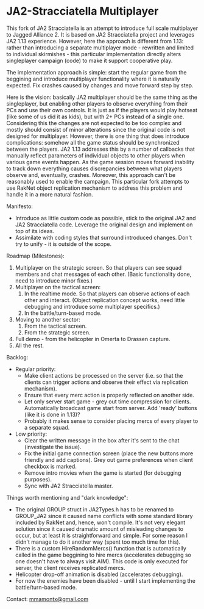 # JA2-Stracciatella Multiplayer

This fork of JA2 Stracciatella is an attempt to introduce full scale multiplayer to Jagged Alliance 2. It is based on JA2 Stracciatella project and leverages JA2 1.13 experience. However, here the approach is different from 1.13: rather than introducing a separate multiplayer mode - rewritten and limited to individual skirmishes - this particular implementation directly alters singleplayer campaign (code) to make it support cooperative play.

The implementation approach is simple: start the regular game from the beggining and introduce multiplayer functionality where it is naturally expected. Fix crashes caused by changes and move forward step by step.

Here is the vision: basically JA2 multiplayer should be the same thing as the singleplayer, but enabling other players to observe everything from their PCs and use their own controls. It is just as if the players would play hotseat (like some of us did it as kids), but with 2+ PCs instead of a single one. Considering this the changes are not expected to be too complex and mostly should consist of minor alterations since the original code is not designed for multiplayer. However, there is one thing that does introduce complications: somehow all the game status should be synchronized between the players. JA2 1.13 addresses this by a number of callbacks that manually reflect parameters of individual objects to other players when various game events happen. As the game session moves forward inability to track down everything causes discrepancies between what players observe and, eventually, crashes. Moreover, this approach can't be reasonably used to enable the campaign. This particular fork attempts to use RakNet object replication mechanism to address this problem and handle it in a more natural fashion.

Manifesto:

- Introduce as little custom code as possible, stick to the original JA2 and JA2 Stracciatella code. Leverage the original design and implement on top of its ideas.
- Assimilate with coding styles that surround introduced changes. Don't try to unify - it is outside of the scope.

Roadmap (Milestones):

1. Multiplayer on the strategic screen. So that players can see squad members and chat messages of each other. (Basic functionality done, need to introduce minor fixes.)
2. Multiplayer on the tactical screen:
    1. In the realtime mode. So that players can observe actions of each other and interact. (Object replication concept works, need little debugging and introduce some multiplayer specifics.)
    2. In the battle/turn-based mode.
3. Moving to another sector:
    1. From the tactical screen.
    2. From the strategic screen.
4. Full demo - from the helicopter in Omerta to Drassen capture.
5. All the rest.

Backlog:

- Regular priority:
    - Make client actions be processed on the server (i.e. so that the clients can trigger actions and observe their effect via replication mechanism).
    - Ensure that every merc action is properly reflected on another side.
    - Let only server start game - grey out time compression for clients. Automatically broadcast game start from server. Add 'ready' buttons (like it is done in 1.13)?
    - Probably it makes sense to consider placing mercs of every player to a separate squad.
- Low priority:
    - Clear the written message in the box after it's sent to the chat (investigate the issue).
    - Fix the initial game connection screen (place the new buttons more friendly and add captions). Grey out game preferences when client checkbox is marked.
    - Remove intro movies when the game is started (for debugging purposes).
    - Sync with JA2 Stracciatella master.

Things worth mentioning and "dark knowledge":

- The original GROUP struct in JA2Types.h has to be renamed to GROUP_JA2 since it caused name conflicts with some standard library included by RakNet and, hence, won't compile. It's not very elegant solution since it caused dramatic amount of misleading changes to occur, but at least it is straightforward and simple. For some reason I didn't manage to do it another way (spent too much time for this).
- There is a custom HireRandomMercs() function that is automatically called in the game beggining to hire mercs (accelerates debugging so one doesn't have to always visit AIM). This code is only executed for server, the client receives replicated mercs.
- Helicopter drop-off animation is disabled (accelerates debugging).
- For now the enemies have been disabled - until I start implementing the battle/turn-based mode.

Contact: mmamontx@gmail.com
